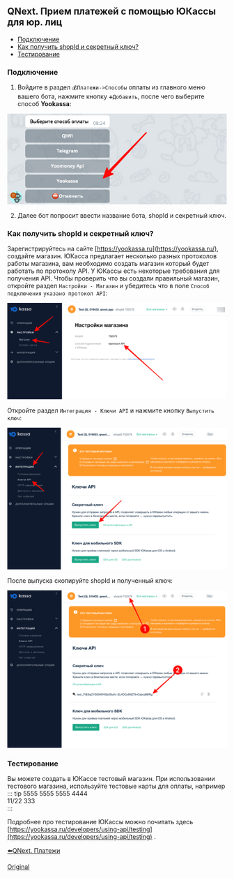 ## QNext. Прием платежей с помощью ЮКассы для юр. лиц
* [Подключение](#подключение)
* [Как получить shopId и секретный ключ?](#как-получить-shopid-и-секретный-ключ?)
* [Тестирование](#тестирование)
### Подключение

1) Войдите в раздел `💰Платежи->Способы` оплаты из главного меню вашего бота, нажмите кнопку `➕Добавить`, после чего выберите способ **Yookassa**:

![](./1.png)

2) Далее бот попросит ввести название бота, shopId и секретный ключ.
### Как получить shopId и секретный ключ?

Зарегистрируйтесь на сайте [https://yookassa.ru](https://yookassa.ru/), создайте магазин. ЮКасса предлагает несколько разных протоколов работы магазина, вам необходимо создать магазин который будет работать по протоколу API. У ЮКассы есть некоторые требования для получения API. Чтобы проверить что вы создали правильный магазин, откройте раздел `Настройки - Магазин` и убедитесь что в поле `Способ подключения` `указано протокол API`:

![](./2.png)

Откройте раздел `Интеграция - Ключи API` и нажмите кнопку `Выпустить ключ`: 

![](./3.png)



После выпуска скопируйте shopId и полученный ключ:

![](./4.png)


### Тестирование

Вы можете создать в ЮКассе тестовый магазин. При использовании тестового магазина, используйте тестовые карты для оплаты, например
::: tip
5555 5555 5555 4444<br>11/22           333<br>
:::

Подробнее про тестирование ЮКассы можно почитать здесь [https://yookassa.ru/developers/using-api/testing](https://yookassa.ru/developers/using-api/testing) .



[⬅️QNext. Платежи](/docs-test/ph/pay)


  
[Original](https://telegra.ph/QNext-Payments-Yookassa-12-27)